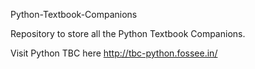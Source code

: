 Python-Textbook-Companions

Repository to store all the Python Textbook Companions.

Visit Python TBC here http://tbc-python.fossee.in/
